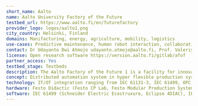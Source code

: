 ```yaml
---
short_name: Aalto
name: Aalto University Factory of the Future
testbed_url: https://www.aalto.fi/en/futurefactory
provider_logo: logos/aalto1.png
city_country: Helsinki, Finland
domains: Manifacturing, energy, agriculture, mobility, logistics
use-cases: Predictive maintenance, human robot interaction, collaborative robots, flexible production, Low electric vehicles.
contact: Dr Udayanto Dwi Atmojo udayanto.atmojo@aalto.fi, Prof. Valeriy Vyatkin valeriy.vyatkin@aalto.fi
license: Open research software https://version.aalto.fi/gitlab/afof
partner_access: Yes
testbed_stage: Testbeds
description: The Aalto Factory of the Future 1 is a facility for innovation and education of future industrial automation, industry 4.0 and beyond. It is a space shared by humans, robots, and production stations, which serves as a platform for projects in advanced information technologies applied to future production systems. It focuses on achieving revolutionary high flexibility by exploiting the architecture of modular autonomous intelligent production units. We have access to enabling technologies for production systems that include AI, IIoT, wireless (5G, Wi-Fi 6, LoraWAN) connected to Aalto 5G Test Network, edge/fog/cloud computing paradigms, VR/AR
concept: Distributed automation system in hyper flexible production system based on modular production units
technology: IT/OT integration ranging from IEC 61131-3, IEC 61499, OPC UA, 5G, WiFi6, TSN, LoRA, Digital twin, Edge / Cloud computing, smart wearables, mobile AGVs, HPC, 5G, Wi-Fi 6, LoraWAN, Edge computing.
hardware: Festo Didactic (Festo CP Lab, Festo Modular Production System), AGVs with industrial robots mounted (Mobile Industrial Robot MIR100, UR3, ABB Yumi, Festo Robotino, Milvus Robotics SEIT100), HTC Vive VR, Artec 3D Scanner, vertical farming demonstrator, Schneider Electric PLC, Raspberry Pi RevPi Kunbus, Nokia AirScale
software: IEC 61499 (Schneider Electric Ecostruxure, Eclipse 4DIAC), IEC 61131-3 (CodeSys), OPC UA (open62541, ProSys OPC UA, FactoryIO, Visual Components, Microsoft Azure Cloud.
---
```


